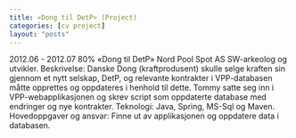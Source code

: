 ```yaml
---
title: «Dong til DetP» (Project)
categories: [cv project]
layout: "posts"
---
```


2012.06 - 2012.07	80%	«Dong til DetP»
Nord Pool Spot AS
SW-arkeolog og utvikler.
Beskrivelse: Danske Dong (kraftprodusent) skulle selge kraften sin gjennom et nytt selskap, DetP, og relevante kontrakter i VPP-databasen måtte opprettes og oppdateres i henhold til dette.
Tommy satte seg inn i VPP-webapplikasjonen og skrev script som oppdaterte database med endringer og nye kontrakter.
Teknologi: Java, Spring, MS-Sql og Maven.
Hovedoppgaver og ansvar: Finne ut av applikasjonen og oppdatere data i databasen.